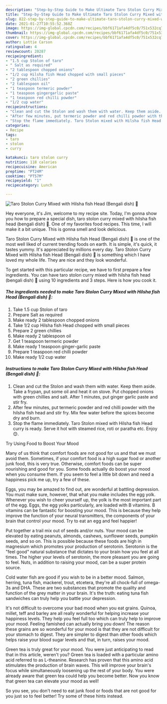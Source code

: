 ```yaml
---
description: "Step-by-Step Guide to Make Ultimate Taro Stolon Curry Mixed with Hilsha fish Head (Bengali dish) 💛"
title: "Step-by-Step Guide to Make Ultimate Taro Stolon Curry Mixed with Hilsha fish Head (Bengali dish) 💛"
slug: 822-step-by-step-guide-to-make-ultimate-taro-stolon-curry-mixed-with-hilsha-fish-head-bengali-dish
date: 2021-01-27T10:55:52.368Z
image: https://img-global.cpcdn.com/recipes/bbf6171afa4df5c0/751x532cq70/taro-stolon-curry-mixed-with-hilsha-fish-head-bengali-dish-💛-recipe-main-photo.jpg
thumbnail: https://img-global.cpcdn.com/recipes/bbf6171afa4df5c0/751x532cq70/taro-stolon-curry-mixed-with-hilsha-fish-head-bengali-dish-💛-recipe-main-photo.jpg
cover: https://img-global.cpcdn.com/recipes/bbf6171afa4df5c0/751x532cq70/taro-stolon-curry-mixed-with-hilsha-fish-head-bengali-dish-💛-recipe-main-photo.jpg
author: Lottie Carson
ratingvalue: 4
reviewcount: 20287
recipeingredient:
- "1.5 cup Stolon of taro"
- " Salt as required"
- "2 tablespoon chopped onions"
- "1/2 cup Hilsha fish Head chopped with small pieces"
- "2 green chillies"
- "2 tablespoon oil"
- "1 teaspoon termeric powder"
- "1 teaspoon gingergarlic paste"
- "1 teaspoon red chilli powder"
- "1/2 cup water"
recipeinstructions:
- "Clean and cut the Stolon and wash them with water. Keep them aside. Take a frypan, put some oil and heat it on stove. Put chopped onions with green chillies and salt. After 1 minutes, put ginger garlic paste and stir fry."
- "After few minutes, put termeric powder and red chilli powder with the hilsha fish head and stir fry. Mix few water before the spices become dry and burn."
- "Stop the flame immediately. Taro Stolon mixed with Hilsha fish Head curry is ready. Serve it hot with steamed rice, roti or paratha etc. Enjoy 😊."
categories:
- Recipe
tags:
- taro
- stolon
- curry

katakunci: taro stolon curry 
nutrition: 118 calories
recipecuisine: American
preptime: "PT24M"
cooktime: "PT57M"
recipeyield: "1"
recipecategory: Lunch

---
```



![Taro Stolon Curry Mixed with Hilsha fish Head (Bengali dish) 💛](https://img-global.cpcdn.com/recipes/bbf6171afa4df5c0/751x532cq70/taro-stolon-curry-mixed-with-hilsha-fish-head-bengali-dish-💛-recipe-main-photo.jpg)

Hey everyone, it's Jim, welcome to my recipe site. Today, I'm gonna show you how to prepare a special dish, taro stolon curry mixed with hilsha fish head (bengali dish) 💛. One of my favorites food recipes. This time, I will make it a bit unique. This is gonna smell and look delicious.



Taro Stolon Curry Mixed with Hilsha fish Head (Bengali dish) 💛 is one of the most well liked of current trending foods on earth. It is simple, it's quick, it tastes yummy. It's appreciated by millions every day. Taro Stolon Curry Mixed with Hilsha fish Head (Bengali dish) 💛 is something which I have loved my whole life. They are nice and they look wonderful.


To get started with this particular recipe, we have to first prepare a few ingredients. You can have taro stolon curry mixed with hilsha fish head (bengali dish) 💛 using 10 ingredients and 3 steps. Here is how you cook it.

<!--inarticleads1-->

##### The ingredients needed to make Taro Stolon Curry Mixed with Hilsha fish Head (Bengali dish) 💛:

1. Take 1.5 cup Stolon of taro
1. Prepare  Salt as required
1. Make ready 2 tablespoon chopped onions
1. Take 1/2 cup Hilsha fish Head chopped with small pieces
1. Prepare 2 green chillies
1. Make ready 2 tablespoon oil
1. Get 1 teaspoon termeric powder
1. Make ready 1 teaspoon ginger-garlic paste
1. Prepare 1 teaspoon red chilli powder
1. Make ready 1/2 cup water




<!--inarticleads2-->

##### Instructions to make Taro Stolon Curry Mixed with Hilsha fish Head (Bengali dish) 💛:

1. Clean and cut the Stolon and wash them with water. Keep them aside. Take a frypan, put some oil and heat it on stove. Put chopped onions with green chillies and salt. After 1 minutes, put ginger garlic paste and stir fry.
1. After few minutes, put termeric powder and red chilli powder with the hilsha fish head and stir fry. Mix few water before the spices become dry and burn.
1. Stop the flame immediately. Taro Stolon mixed with Hilsha fish Head curry is ready. Serve it hot with steamed rice, roti or paratha etc. Enjoy 😊.




Try Using Food to Boost Your Mood


Many of us think that comfort foods are not good for us and that we must avoid them. Sometimes, if your comfort food is a high sugar food or another junk food, this is very true. Otherwise, comfort foods can be super nourishing and good for you. Some foods actually do boost your mood when you consume them. If you seem to feel a little bit down and need a happiness pick me up, try a few of these.

Eggs, you may be amazed to find out, are wonderful at battling depression. You must make sure, however, that what you make includes the egg yolk. Whenever you wish to cheer yourself up, the yolk is the most important part of the egg. Eggs, the egg yolks particularly, are loaded with B vitamins. B vitamins can be fantastic for boosting your mood. This is because they help improve the function of your neural transmitters, the components of your brain that control your mood. Try to eat an egg and feel happier!

Put together a trail mix out of seeds and/or nuts. Your mood can be elevated by eating peanuts, almonds, cashews, sunflower seeds, pumpkin seeds, and so on. This is possible because these foods are high in magnesium which promotes your production of serotonin. Serotonin is the "feel good" natural substance that dictates to your brain how you feel at all times. The higher your levels of serotonin, the more pleasant you are going to feel. Nuts, in addition to raising your mood, can be a super protein source.

Cold water fish are good if you wish to be in a better mood. Salmon, herring, tuna fish, mackerel, trout, etcetera, they're all chock-full of omega-3s and DHA. These are two substances that promote the quality and function of the grey matter in your brain. It's the truth: eating tuna fish sandwiches can truly help you battle your depression. 

It's not difficult to overcome your bad mood when you eat grains. Quinoa, millet, teff and barley are all really wonderful for helping increase your happiness levels. They help you feel full too which can truly help to improve your mood. Feeling famished can actually bring you down! The reason these grains are so wonderful for your mood is that they are not difficult for your stomach to digest. They are simpler to digest than other foods which helps raise your blood sugar levels and that, in turn, raises your mood.

Green tea is truly great for your mood. You were just anticipating to read that in this article, weren't you? Green tea is loaded with a particular amino acid referred to as L-theanine. Research has proven that this amino acid stimulates the production of brain waves. This will improve your brain's focus while simultaneously loosening up the rest of your body. You were already aware that green tea could help you become better. Now you know that green tea can elevate your mood as well!

So you see, you don't need to eat junk food or foods that are not good for you just so to feel better! Try  some  of  these  hints  instead.

